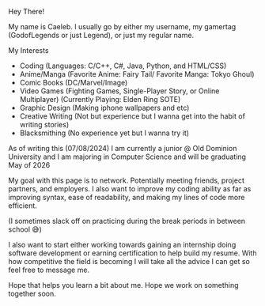 Hey There!

My name is Caeleb.
I usually go by either my username, my gamertag (GodofLegends or just Legend), or just my regular name.

My Interests
  - Coding (Languages: C/C++, C#, Java, Python, and HTML/CSS)
  - Anime/Manga (Favorite Anime: Fairy Tail/ Favorite Manga: Tokyo Ghoul)
  - Comic Books (DC/Marvel/Image)
  - Video Games (Fighting Games, Single-Player Story, or Online Multiplayer) (Currently Playing: Elden Ring SOTE)
  - Graphic Design (Making iphone wallpapers and etc)
  - Creative Writing (Not but experience but I wanna get into the habit of writing stories)
  - Blacksmithing (No experience yet but I wanna try it)

As of writing this (07/08/2024) I am currently a junior @ Old Dominion University and I am majoring in Computer Science and will be graduating May of 2026

My goal with this page is to network. Potentially meeting friends, project  partners, and employers. 
I also want to improve my coding ability as far as improving syntax, ease of readability, and making my lines of code more efficient.

(I sometimes slack off on practicing during the break periods in between school 😅)

I also want to start either working towards gaining an internship doing software development or earning certification to help build my resume.
With how competitive the field is becoming I will take all the advice I can get so feel free to message me.

Hope that helps you learn a bit about me. Hope we work on something together soon.


